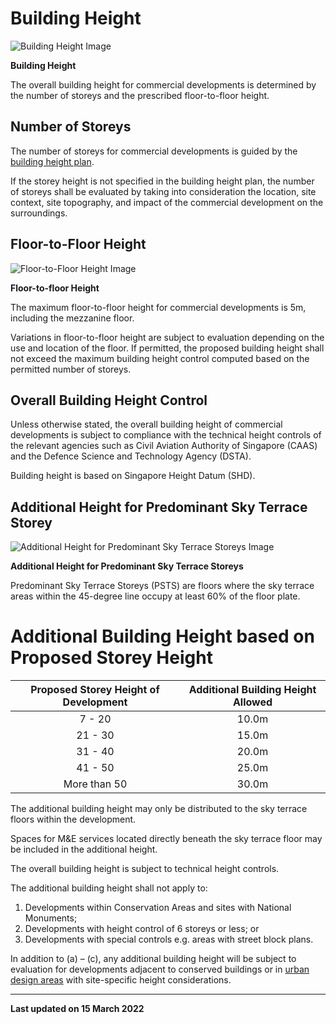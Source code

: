 # Building Height

![Building Height Image](https://www.ura.gov.sg/-/media/Corporate/Guidelines/Development-control/Commercial/C02_Building_Height.jpg?h=100%25&w=100%25)

**Building Height**

The overall building height for commercial developments is determined by the number of storeys and the prescribed floor-to-floor height.

## Number of Storeys

The number of storeys for commercial developments is guided by the [building height plan](https://www.ura.gov.sg/maps/?service=BH).

If the storey height is not specified in the building height plan, the number of storeys shall be evaluated by taking into consideration the location, site context, site topography, and impact of the commercial development on the surroundings.

## Floor-to-Floor Height

![Floor-to-Floor Height Image](https://www.ura.gov.sg/-/media/Corporate/Guidelines/Development-control/Commercial/C03_Floor-to-Floor_Height.jpg?h=100%25&w=100%25)

**Floor-to-floor Height**

The maximum floor-to-floor height for commercial developments is 5m, including the mezzanine floor.

Variations in floor-to-floor height are subject to evaluation depending on the use and location of the floor. If permitted, the proposed building height shall not exceed the maximum building height control computed based on the permitted number of storeys.

## Overall Building Height Control

Unless otherwise stated, the overall building height of commercial developments is subject to compliance with the technical height controls of the relevant agencies such as Civil Aviation Authority of Singapore (CAAS) and the Defence Science and Technology Agency (DSTA).

Building height is based on Singapore Height Datum (SHD).

## Additional Height for Predominant Sky Terrace Storey

![Additional Height for Predominant Sky Terrace Storeys Image](https://www.ura.gov.sg/-/media/Corporate/Guidelines/Development-control/Commercial/C04_Additional_Height_for_Sky_Terrace_Floors.jpg?h=100%25&w=100%25)

**Additional Height for Predominant Sky Terrace Storeys**

Predominant Sky Terrace Storeys (PSTS) are floors where the sky terrace areas within the 45-degree line occupy at least 60% of the floor plate.


# Additional Building Height based on Proposed Storey Height

**Proposed Storey Height of Development**|**Additional Building Height Allowed**
:-----:|:-----:
7 - 20|10.0m
21 - 30|15.0m
31 - 40|20.0m
41 - 50|25.0m
More than 50|30.0m

The additional building height may only be distributed to the sky terrace floors within the development.

Spaces for M&E services located directly beneath the sky terrace floor may be included in the additional height.

The overall building height is subject to technical height controls.

The additional building height shall not apply to:
1. Developments within Conservation Areas and sites with National Monuments;
2. Developments with height control of 6 storeys or less; or
3. Developments with special controls e.g. areas with street block plans.

In addition to (a) – (c), any additional building height will be subject to evaluation for developments adjacent to conserved buildings or in [urban design areas](https://www.ura.gov.sg/Corporate/Guidelines/Urban-Design) with site-specific height considerations.

---

**Last updated on 15 March 2022**
